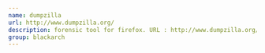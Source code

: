 ```yaml
---
name: dumpzilla
url: http://www.dumpzilla.org/
description: forensic tool for firefox. URL : http://www.dumpzilla.org/ Groups : blackarch blackarch-forensic
group: blackarch
---
```

